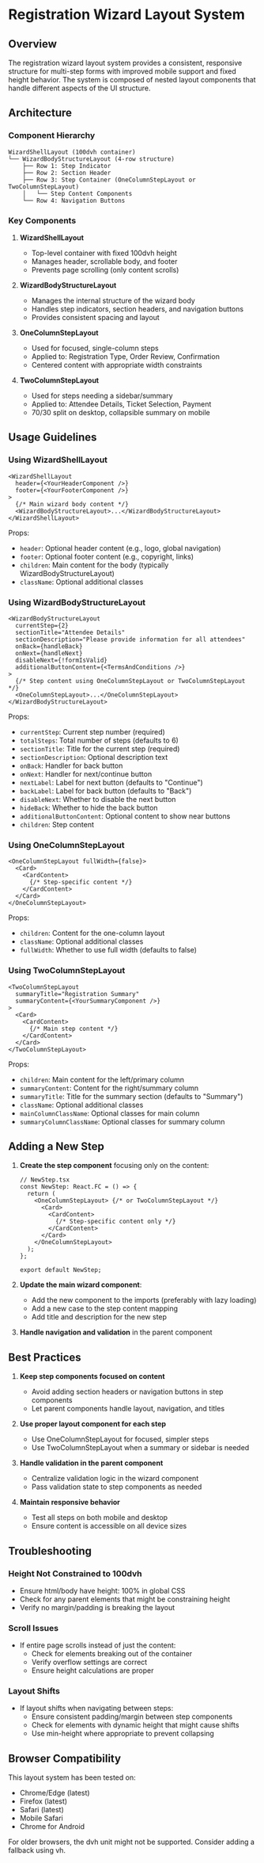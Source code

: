 # Registration Wizard Layout System

## Overview
The registration wizard layout system provides a consistent, responsive structure for multi-step forms with improved mobile support and fixed height behavior. The system is composed of nested layout components that handle different aspects of the UI structure.

## Architecture

### Component Hierarchy
```
WizardShellLayout (100dvh container)
└── WizardBodyStructureLayout (4-row structure)
    ├── Row 1: Step Indicator
    ├── Row 2: Section Header
    ├── Row 3: Step Container (OneColumnStepLayout or TwoColumnStepLayout)
    │   └── Step Content Components
    └── Row 4: Navigation Buttons
```

### Key Components

1. **WizardShellLayout**
   - Top-level container with fixed 100dvh height
   - Manages header, scrollable body, and footer
   - Prevents page scrolling (only content scrolls)

2. **WizardBodyStructureLayout**
   - Manages the internal structure of the wizard body
   - Handles step indicators, section headers, and navigation buttons
   - Provides consistent spacing and layout

3. **OneColumnStepLayout**
   - Used for focused, single-column steps
   - Applied to: Registration Type, Order Review, Confirmation
   - Centered content with appropriate width constraints

4. **TwoColumnStepLayout**
   - Used for steps needing a sidebar/summary
   - Applied to: Attendee Details, Ticket Selection, Payment
   - 70/30 split on desktop, collapsible summary on mobile

## Usage Guidelines

### Using WizardShellLayout

```tsx
<WizardShellLayout
  header={<YourHeaderComponent />}
  footer={<YourFooterComponent />}
>
  {/* Main wizard body content */}
  <WizardBodyStructureLayout>...</WizardBodyStructureLayout>
</WizardShellLayout>
```

Props:
- `header`: Optional header content (e.g., logo, global navigation)
- `footer`: Optional footer content (e.g., copyright, links)
- `children`: Main content for the body (typically WizardBodyStructureLayout)
- `className`: Optional additional classes

### Using WizardBodyStructureLayout

```tsx
<WizardBodyStructureLayout
  currentStep={2}
  sectionTitle="Attendee Details"
  sectionDescription="Please provide information for all attendees"
  onBack={handleBack}
  onNext={handleNext}
  disableNext={!formIsValid}
  additionalButtonContent={<TermsAndConditions />}
>
  {/* Step content using OneColumnStepLayout or TwoColumnStepLayout */}
  <OneColumnStepLayout>...</OneColumnStepLayout>
</WizardBodyStructureLayout>
```

Props:
- `currentStep`: Current step number (required)
- `totalSteps`: Total number of steps (defaults to 6)
- `sectionTitle`: Title for the current step (required)
- `sectionDescription`: Optional description text
- `onBack`: Handler for back button
- `onNext`: Handler for next/continue button
- `nextLabel`: Label for next button (defaults to "Continue")
- `backLabel`: Label for back button (defaults to "Back")
- `disableNext`: Whether to disable the next button
- `hideBack`: Whether to hide the back button
- `additionalButtonContent`: Optional content to show near buttons
- `children`: Step content

### Using OneColumnStepLayout

```tsx
<OneColumnStepLayout fullWidth={false}>
  <Card>
    <CardContent>
      {/* Step-specific content */}
    </CardContent>
  </Card>
</OneColumnStepLayout>
```

Props:
- `children`: Content for the one-column layout
- `className`: Optional additional classes
- `fullWidth`: Whether to use full width (defaults to false)

### Using TwoColumnStepLayout

```tsx
<TwoColumnStepLayout
  summaryTitle="Registration Summary"
  summaryContent={<YourSummaryComponent />}
>
  <Card>
    <CardContent>
      {/* Main step content */}
    </CardContent>
  </Card>
</TwoColumnStepLayout>
```

Props:
- `children`: Main content for the left/primary column
- `summaryContent`: Content for the right/summary column
- `summaryTitle`: Title for the summary section (defaults to "Summary")
- `className`: Optional additional classes
- `mainColumnClassName`: Optional classes for main column
- `summaryColumnClassName`: Optional classes for summary column

## Adding a New Step

1. **Create the step component** focusing only on the content:
   ```tsx
   // NewStep.tsx
   const NewStep: React.FC = () => {
     return (
       <OneColumnStepLayout> {/* or TwoColumnStepLayout */}
         <Card>
           <CardContent>
             {/* Step-specific content only */}
           </CardContent>
         </Card>
       </OneColumnStepLayout>
     );
   };
   
   export default NewStep;
   ```

2. **Update the main wizard component**:
   - Add the new component to the imports (preferably with lazy loading)
   - Add a new case to the step content mapping
   - Add title and description for the new step

3. **Handle navigation and validation** in the parent component

## Best Practices

1. **Keep step components focused on content**
   - Avoid adding section headers or navigation buttons in step components
   - Let parent components handle layout, navigation, and titles

2. **Use proper layout component for each step**
   - Use OneColumnStepLayout for focused, simpler steps
   - Use TwoColumnStepLayout when a summary or sidebar is needed

3. **Handle validation in the parent component**
   - Centralize validation logic in the wizard component
   - Pass validation state to step components as needed

4. **Maintain responsive behavior**
   - Test all steps on both mobile and desktop
   - Ensure content is accessible on all device sizes

## Troubleshooting

### Height Not Constrained to 100dvh
- Ensure html/body have height: 100% in global CSS
- Check for any parent elements that might be constraining height
- Verify no margin/padding is breaking the layout

### Scroll Issues
- If entire page scrolls instead of just the content:
  - Check for elements breaking out of the container
  - Verify overflow settings are correct
  - Ensure height calculations are proper

### Layout Shifts
- If layout shifts when navigating between steps:
  - Ensure consistent padding/margin between step components
  - Check for elements with dynamic height that might cause shifts
  - Use min-height where appropriate to prevent collapsing

## Browser Compatibility
This layout system has been tested on:
- Chrome/Edge (latest)
- Firefox (latest)
- Safari (latest)
- Mobile Safari
- Chrome for Android

For older browsers, the dvh unit might not be supported. Consider adding a fallback using vh. 